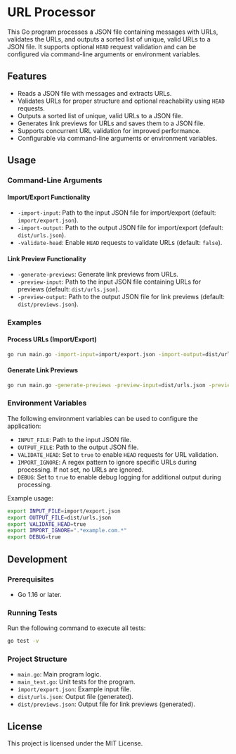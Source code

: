 # URL Processor

This Go program processes a JSON file containing messages with URLs, validates the URLs, and outputs a sorted list of unique, valid URLs to a JSON file. It supports optional `HEAD` request validation and can be configured via command-line arguments or environment variables.

## Features

- Reads a JSON file with messages and extracts URLs.
- Validates URLs for proper structure and optional reachability using `HEAD` requests.
- Outputs a sorted list of unique, valid URLs to a JSON file.
- Generates link previews for URLs and saves them to a JSON file.
- Supports concurrent URL validation for improved performance.
- Configurable via command-line arguments or environment variables.

## Usage

### Command-Line Arguments

#### Import/Export Functionality

- `-import-input`: Path to the input JSON file for import/export (default: `import/export.json`).
- `-import-output`: Path to the output JSON file for import/export (default: `dist/urls.json`).
- `-validate-head`: Enable `HEAD` requests to validate URLs (default: `false`).

#### Link Preview Functionality

- `-generate-previews`: Generate link previews from URLs.
- `-preview-input`: Path to the input JSON file containing URLs for previews (default: `dist/urls.json`).
- `-preview-output`: Path to the output JSON file for link previews (default: `dist/previews.json`).

### Examples

#### Process URLs (Import/Export)

```bash
go run main.go -import-input=import/export.json -import-output=dist/urls.json
```

#### Generate Link Previews

```bash
go run main.go -generate-previews -preview-input=dist/urls.json -preview-output=dist/previews.json
```

### Environment Variables

The following environment variables can be used to configure the application:

- `INPUT_FILE`: Path to the input JSON file.
- `OUTPUT_FILE`: Path to the output JSON file.
- `VALIDATE_HEAD`: Set to `true` to enable `HEAD` requests for URL validation.
- `IMPORT_IGNORE`: A regex pattern to ignore specific URLs during processing. If not set, no URLs are ignored.
- `DEBUG`: Set to `true` to enable debug logging for additional output during processing.

Example usage:

```bash
export INPUT_FILE=import/export.json
export OUTPUT_FILE=dist/urls.json
export VALIDATE_HEAD=true
export IMPORT_IGNORE=".*example.com.*"
export DEBUG=true
```

## Development

### Prerequisites

- Go 1.16 or later.

### Running Tests

Run the following command to execute all tests:

```bash
go test -v
```

### Project Structure

- `main.go`: Main program logic.
- `main_test.go`: Unit tests for the program.
- `import/export.json`: Example input file.
- `dist/urls.json`: Output file (generated).
- `dist/previews.json`: Output file for link previews (generated).

## License

This project is licensed under the MIT License.
